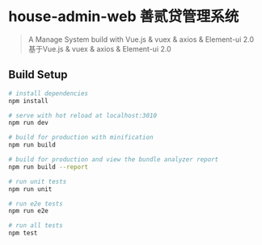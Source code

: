 # house-admin-web 善贰贷管理系统

> A Manage System build with Vue.js & vuex & axios & Element-ui 2.0  
> 基于Vue.js & vuex & axios & Element-ui 2.0  

## Build Setup

``` bash
# install dependencies
npm install

# serve with hot reload at localhost:3010
npm run dev

# build for production with minification
npm run build

# build for production and view the bundle analyzer report
npm run build --report

# run unit tests
npm run unit

# run e2e tests
npm run e2e

# run all tests
npm test
```